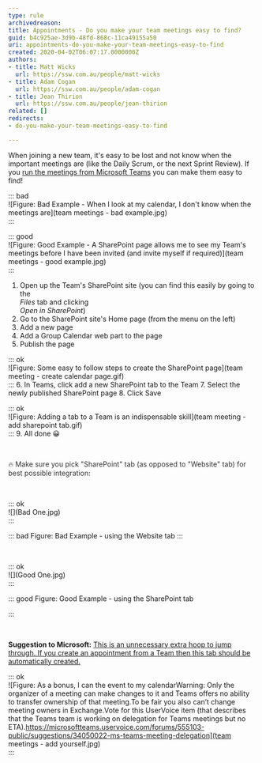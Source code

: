```yaml
---
type: rule
archivedreason: 
title: Appointments - Do you make your team meetings easy to find?
guid: b4c925ae-3d9b-48fd-868c-11ca49155a50
uri: appointments-do-you-make-your-team-meetings-easy-to-find
created: 2020-04-02T06:07:17.0000000Z
authors:
- title: Matt Wicks
  url: https://ssw.com.au/people/matt-wicks
- title: Adam Cogan
  url: https://ssw.com.au/people/adam-cogan
- title: Jean Thirion
  url: https://ssw.com.au/people/jean-thirion
related: []
redirects:
- do-you-make-your-team-meetings-easy-to-find

---
```


When joining a new team, it's easy to be lost and not know when the important meetings are (like the Daily Scrum, or the next Sprint Review). If you  [run the meetings from Microsoft Teams](/_layouts/15/FIXUPREDIRECT.ASPX?WebId=3dfc0e07-e23a-4cbb-aac2-e778b71166a2&TermSetId=07da3ddf-0924-4cd2-a6d4-a4809ae20160&TermId=91a6a999-29d4-4903-8b7a-16fddd976d65) you can make them easy to find!

<!--endintro-->

::: bad  
![Figure: Bad Example - When I look at my calendar, I don't know when the meetings are](team meetings - bad example.jpg)  
:::  

::: good  
![Figure: Good Example - A SharePoint page allows me to see my Team's meetings before I have been invited (and invite myself if required)](team meetings - good example.jpg)  
:::  

1. Open up the Team's SharePoint site (you can find this easily by going to the <br>      *Files* tab and clicking <br>      *Open in SharePoint*)
2. Go to the SharePoint site's Home page (from the menu on the left)
3. Add a new page
4. Add a Group Calendar web part to the page
5. Publish the page

::: ok  
![Figure: Some easy to follow steps to create the SharePoint page](team meeting - create calendar page.gif)  
:::
6. In Teams, click add a new SharePoint tab to the Team
7. Select the newly published SharePoint page
8. Click Save

::: ok  
![Figure: Adding a tab to a Team is an indispensable skill](team meeting - add sharepoint tab.gif)  
:::
9. All done 😀


<font color="#333333"><br></font>

<font color="#333333">🔥 Make sure you pick "SharePoint" tab (as opposed to "Website" tab) for best possible integration:</font>

<font color="#333333"><br></font>

::: ok  
![](Bad One.jpg)  
:::  


::: bad
Figure: Bad Example - using the Website tab
:::


<font color="#333333"><br></font>

::: ok  
![](Good One.jpg)  
:::  


::: good
Figure: Good Example - using the SharePoint tab

:::


<font color="#333333"><br></font>

**Suggestion to Microsoft:** [This is an unnecessary extra hoop to jump through. If you create an appointment from a Team then this tab should be automatically created.](https://microsoftteams.uservoice.com/forums/555103-public/suggestions/36007027-add-a-team-calendar-to-teams-or-allow-a-project-te)

::: ok  
![Figure: As a bonus, I can the event to my calendarWarning: Only the organizer of a meeting can make changes to it and Teams offers no ability to transfer ownership of that meeting.To be fair you also can’t change meeting owners in Exchange.Vote for this UserVoice item (that describes that the Teams team is working on delegation for Teams meetings but no ETA).https://microsoftteams.uservoice.com/forums/555103-public/suggestions/34050022-ms-teams-meeting-delegation](team meetings - add yourself.jpg)  
:::

